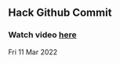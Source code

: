 
 ## Hack Github Commit 
 ### Watch video <a href="https://www.youtube.com">here</a> 
 Fri 11 Mar 2022 
